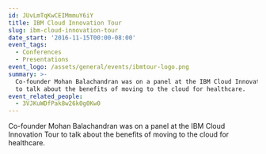 ```yaml
---
id: JUvLmTqKwCEIMmmuY6iY
title: IBM Cloud Innovation Tour
slug: ibm-cloud-innovation-tour
date_start: '2016-11-15T00:00-08:00'
event_tags:
  - Conferences
  - Presentations
event_logo: /assets/general/events/ibmtour-logo.png
summary: >-
  Co-founder Mohan Balachandran was on a panel at the IBM Cloud Innovation Tour
  to talk about the benefits of moving to the cloud for healthcare.
event_related_people:
  - 3VJKuWDfPak8w26k0g0Kw0
---
```

Co-founder Mohan Balachandran was on a panel at the IBM Cloud Innovation Tour to talk about the benefits of moving to the cloud for healthcare.
  